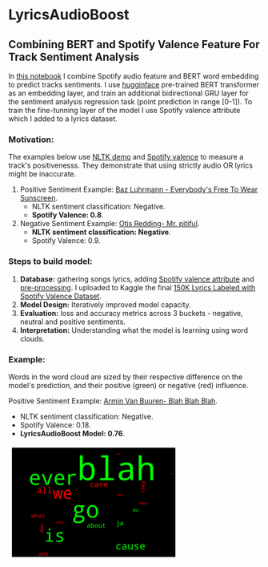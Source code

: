 # LyricsAudioBoost 
## Combining BERT and Spotify Valence Feature For Track Sentiment Analysis

In [this notebook](https://github.com/EdenBD/lyrics-sentiment/blob/master/Tracks_Sentiment_Analysis.ipynb) I combine Spotify audio feature and BERT word embedding to predict tracks sentiments. 
I use [hugginface](https://github.com/huggingface/transformers) pre-trained BERT transformer as an embedding layer, and train an additional bidirectional GRU layer for the sentiment analysis regression task (point prediction in range [0-1]). 
To train the fine-tunning layer of the model I use Spotify valence attribute which I added to a lyrics dataset. 

### Motivation:

The examples below use [NLTK demo](https://text-processing.com/demo/sentiment/) and [Spotify valence](https://developer.spotify.com/console/get-audio-features-track/?id=06AKEBrKUckW0KREUWRnvT) to measure a track's positivenesss. They demonstrate that using strictly audio OR lyrics might be inaccurate. 
  1. Positive Sentiment Example: [Baz Luhrmann - Everybody's Free To Wear Sunscreen](https://www.youtube.com/watch?v=sTJ7AzBIJoI&t=33s).
     * NLTK sentiment classification: Negative. 
     * **Spotify Valence: 0.8**.
  2. Negative Sentiment Example: [Otis Redding- Mr. pitiful](https://www.youtube.com/watch?v=Alo7U0S_VPU).
     * **NLTK sentiment classification: Negative**.
     * Spotify Valence: 0.9.

### Steps to build model:

 1. **Database:** gathering songs lyrics, adding [Spotify valence attribute](https://developer.spotify.com/documentation/web-api/reference/tracks/get-several-audio-features/) and [pre-processing](https://github.com/EdenBD/lyrics-sentiment/blob/master/Spotify_Dataset.ipynb). I uploaded to Kaggle the final [150K Lyrics Labeled with Spotify Valence Dataset](https://www.kaggle.com/edenbd/150k-lyrics-labeled-with-spotify-valence). 
 2. **Model Design:** Iteratively improved model capacity. 
 3. **Evaluation:** loss and accuracy metrics across 3 buckets - negative, neutral and positive sentiments. 
 4. **Interpretation:** Understanding what the model is learning using word clouds.
 
 ### Example:
Words in the word cloud are sized by their respective difference on the model's prediction, and their positive (green) or negative (red) influence. 
 
Positive Sentiment Example: [Armin Van Buuren- Blah Blah Blah](https://www.youtube.com/watch?v=mfJhMfOPWdE).
* NLTK sentiment classification: Negative.
* Spotify Valence: 0.18.
* **LyricsAudioBoost Model: 0.76**.

 ![Model interpretation - Word cloud](https://github.com/EdenBD/lyrics-sentiment/blob/master/blah_good.png)
 
